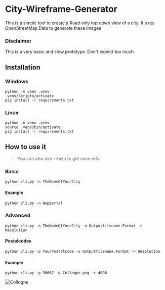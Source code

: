# City-Wireframe-Generator

This is a simple tool to create a Road only top down view of a city.
It uses OpenStreetMap Data to generate these Images



### Disclaimer

This is a very basic and slow prototype. Don't expect too much.


## Installation

### Windows

```
python -m venv .venv
.venv/Scripts/activate
pip install -r requirements.txt
```


### Linux

```
python -m venv .venv
source .venv/bin/activate
pip install -r requirements.txt
```


## How to use it


> You can also use --help to get more info



### Basic
```
python cli.py -n TheNameOfYourCity
```

#### Example
```
python cli.py -n Wuppertal
```

### Advanced
```
python cli.py -n TheNameOfYourCity -o Outputfilename.Format -r Resolution 
```

#### Postalcodes
```
python cli.py -p YourPostalCode -o Outputfilename.Format -r Resolution 
```

#### Example
```
python cli.py -p 50667 -o Collogne.png -r 4000
```




![Collogne](Collogne.png "Title")